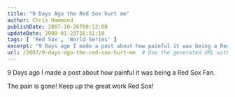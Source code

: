 ```yaml
---
title: "9 Days Ago the Red Sox hurt me"
author: Chris Hammond
publishDate: 2007-10-26T00:12:00
updateDate: 2008-01-23T16:51:10
tags: [ 'Red Sox', 'World Series' ]
excerpt: "9 Days ago I made a post about how painful it was being a Red Sox Fan. The pain is gone! Keep up the great work Red..."
url: /2007/9-days-ago-the-red-sox-hurt-me  # Use the generated URL with year
---
```

<P>9 Days ago I made a post about how painful it was being a Red Sox Fan.</P> <P>The pain is gone! Keep up the great work Red Sox!</P>
